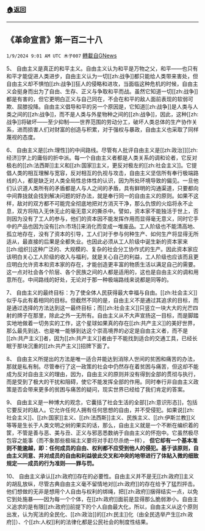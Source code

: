 ###  [:house:返回](README.md)
---


## 《革命宣言》第一百二十八
`1/9/2024 9:01 AM UTC 木子007` [轉載自GNews](https://gnews.org/articles/2200065)

5、 自由主义是真正的和平主义。自由主义认为和平是万物之父，和平——也只有和平才能促进人类进步，自由主义认为一切[[zh:战争]]都只能给人类带来害处，但自由主义却不惧怕[[zh:战争]]狂人的侵略和进攻，当面临这种危机的时候，自由主义会挺身而出为了自由、生存、正义与争取和平而战。虽然它知道一切[[zh:战争]]都是有害的，但它更明白正义与自己同在，不会在和平的敌人面前表现的软弱可欺、屈膝投降。自由主义倡导和平的另一个原因是，它知道[[zh:战争]]是人类与人类之间的[[zh:战争]]，而不是人类与外星物种之间的[[zh:战争]]，因此，这种[[zh:战争]]将破坏——至少抑制——世界范围的劳动分工，破坏人类总体的生产协作关系，进而损害人们对财富的创造与积累，对于强权与暴政，自由主义也采取了同样蔑视的态度。

6、 自由主义是[[zh:理性]]的中间路线。尽管有人批评自由主义是[[zh:政治]][[zh:经济]]学上的庸俗的折中派。每一个自由主义者都是人类关系的调和论者，它反对极右的[[zh:法西斯]]主义和[[zh:国家]]主义，更反对极左的[[zh:社会主义]]。它提倡人类的相互理解与宽容，反对相互的仇视与攻击，自由主义坚信所有奉行极端路线的人，都是缺乏对人类全局性总体性的认识，因为所处环境导致的偏见。一旦他们认识道人类所有的矛盾都是人与人之间的矛盾，具有鲜明的沟通渠道，只要都向中间靠拢就会找到解决问题的好办法，就是奉行同一的自由主义的原则。如果不这样，敌对的双方都不可能完全彻底地把对方消灭干净，那么仇恨的火焰将永不止息，双方将陷入无休无止的毫无意义的撕杀中。譬如，资本家不能独活于世上，否则因为没有了工人的参与，他们的资本因不能发挥作用而显得毫无意义，同时它手中的产品也因为没有[[zh:市场]]来消化而变成一堆废品。工人阶级也不能清高地、孤立地存在，没有了资本的引导，工人们对于参与何种生产、如何生产将显得无所适从，最直接的后果是全都失业。也因此必须从工人阶级中诞生新的资本家来[[zh:组织]]这种广泛的、大规模的、复杂的社会分工协作式的生产。因此资本家应该明白关心工人阶级的收入与福利，就是关心自己的利益，工人阶级也应该而且更应明白允许资本和资本家的存在，才能创造更丰富的物质生活以满足自己的需要。这一点对社会各个阶层、各个民族之间的人都是适用的，这也是自由主义的调和用意所在。中间路线的好处，无论对于那一种极端路线来说都是同等的。

7、 自由主义的最终目标：为了使全体人民获得最大幸福与自由。[[zh:社会主义]]似乎与此有着相同的目标。但截然不同的是，自由主义不是通过其追求的目标，而是通过选择的方法达到这一最终目标；而[[zh:社会主义]]只竖立一块大大的光芒四射的牌子在那里，除此之外一无所有。自由主义从不大声宣扬这一目标，而是脚踏实地地做着一切务实的工作，这个星球如果真的存在[[zh:共产主义]]的美好世界，那么最先到达、也是唯一能够到达这个崇高境界的必定是自由主义者，而不是[[zh:共产主义]]者，因为[[zh:共产主义]]者由于不能找到适合的交通工具，已经长眠于那块沉重的[[zh:共产主义]]招牌下面了。

8、 自由主义所提出的方法是唯一适合并能达到消除人世间的贫困和痛苦的办法，那就是私有制。尽管奉行了这一政策的社会中仍然存在着贫困与痛苦，但这却不能成为反对自由主义的理由，因为，自由主义的原则并没有得到全部的贯彻与执行，而是受到了极大的干扰和阻碍，使它不能发挥全部的作用。同时奉行非自由主义政策是否会带来更多的贫困与痛苦的疑问，现实世界已经给了我们肯定的答案。

9、 自由主义是一种博大的观念，它囊括了社会生活的全部[[zh:意识形态]]，包括它要反对的敌人。它允许任何人拥有任何思想的自由，并不受侵犯。如果说[[zh:社会主义]]、[[zh:国家]]主义、[[zh:法西斯]]主义、民族主义、[[zh:伊斯兰教]]义等等是生长于人类文明之树的果实的话，那么，自由主义就是一个不断在编织着的筐，不管是善与恶、美与丑、正义与邪恶悉数纳于自由主义的怀抱中。它虽然极尽包容之能事（而不象那些极端主义要将对手赶尽杀绝一样），  **但它却有一个基本准则不能逾越，即：任何成员的自由、权利都不应受到他人的侵犯。基于该原则，自由主义同意、并对成员的自由和利益彼此交叉和冲突的地带进行了体贴入微的细致规定——成员的行为准则——罪与罚。** 

10、 自由主义承认[[zh:政府]]存在的必要性。自由主义并不是无[[zh:政府]]主义的胡乱放纵，尽管古典自由主义毫不留情地对[[zh:政府]]的存在给予了猛烈抨击。他们想做的无非是想用个人自由与权利的绑绳，把[[zh:政府]]捆得结实一点，以免它到处施暴——因为每一个个体，在[[zh:政府]]面前是显得那么脆弱渺小。自由主义追求的是有限[[zh:政府]]前提下的个人自由最大化，所以，自由主义从这个原则出发，认为宪法的全民化、[[zh:政治]]的[[zh:民主]]化（由全民选举产生[[zh:政府]]）、个[[zh:人权]]利的法律化都是公民社会的制度性结果。
